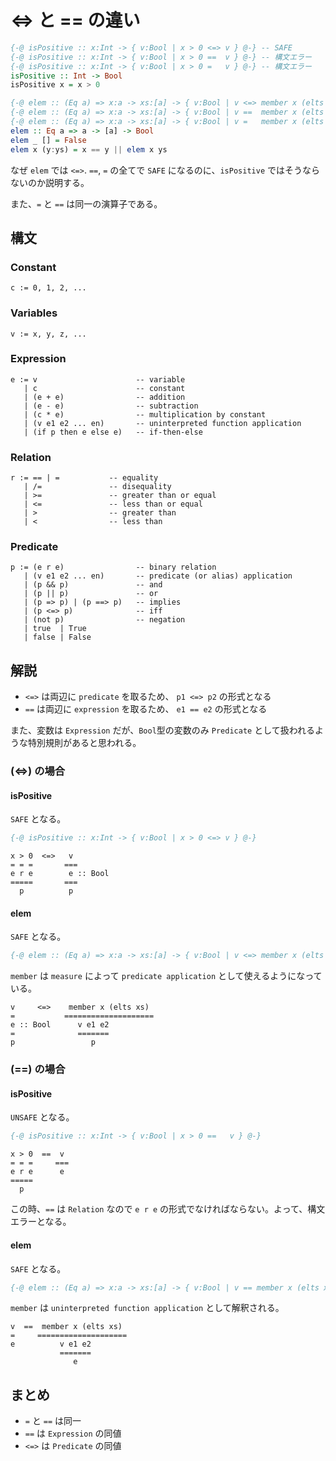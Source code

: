 # <=> と == の違い

```haskell
{-@ isPositive :: x:Int -> { v:Bool | x > 0 <=> v } @-} -- SAFE
{-@ isPositive :: x:Int -> { v:Bool | x > 0 ==  v } @-} -- 構文エラー
{-@ isPositive :: x:Int -> { v:Bool | x > 0 =   v } @-} -- 構文エラー
isPositive :: Int -> Bool
isPositive x = x > 0
```

```haskell
{-@ elem :: (Eq a) => x:a -> xs:[a] -> { v:Bool | v <=> member x (elts xs) } @-} -- SAFE
{-@ elem :: (Eq a) => x:a -> xs:[a] -> { v:Bool | v ==  member x (elts xs) } @-} -- SAFE
{-@ elem :: (Eq a) => x:a -> xs:[a] -> { v:Bool | v =   member x (elts xs) } @-} -- SAFE
elem :: Eq a => a -> [a] -> Bool
elem _ [] = False
elem x (y:ys) = x == y || elem x ys
```

なぜ `elem` では `<=>`. `==`, `=` の全てで `SAFE` になるのに、`isPositive` ではそうならないのか説明する。

また、`=` と `==` は同一の演算子である。

## 構文

### Constant

```
c := 0, 1, 2, ...
```

### Variables

```
v := x, y, z, ...
```

### Expression

```
e := v                      -- variable
   | c                      -- constant
   | (e + e)                -- addition
   | (e - e)                -- subtraction
   | (c * e)                -- multiplication by constant
   | (v e1 e2 ... en)       -- uninterpreted function application
   | (if p then e else e)   -- if-then-else
```

### Relation

```
r := == | =           -- equality
   | /=               -- disequality
   | >=               -- greater than or equal
   | <=               -- less than or equal
   | >                -- greater than
   | <                -- less than
```

### Predicate

```
p := (e r e)                -- binary relation
   | (v e1 e2 ... en)       -- predicate (or alias) application
   | (p && p)               -- and
   | (p || p)               -- or
   | (p => p) | (p ==> p)   -- implies
   | (p <=> p)              -- iff
   | (not p)                -- negation
   | true  | True
   | false | False
```

## 解説

- `<=>` は両辺に `predicate` を取るため、 `p1 <=> p2` の形式となる
- `==` は両辺に `expression` を取るため、 `e1 == e2` の形式となる

また、変数は `Expression` だが、`Bool`型の変数のみ `Predicate` として扱われるような特別規則があると思われる。

### (<=>) の場合

#### isPositive

`SAFE` となる。

```haskell
{-@ isPositive :: x:Int -> { v:Bool | x > 0 <=> v } @-}
```

```
x > 0  <=>   v
= = =       ===
e r e        e :: Bool
=====       ===
  p          p
```

#### elem

`SAFE` となる。

```haskell
{-@ elem :: (Eq a) => x:a -> xs:[a] -> { v:Bool | v <=> member x (elts xs) } @-}
```

`member` は `measure` によって `predicate application` として使えるようになっている。

```
v     <=>    member x (elts xs)
=           ====================
e :: Bool      v e1 e2
=              =======
p                 p
```

### (==) の場合

#### isPositive

`UNSAFE` となる。

```haskell
{-@ isPositive :: x:Int -> { v:Bool | x > 0 ==   v } @-}
```

```
x > 0  ==  v
= = =     ===
e r e      e
=====
  p
```

この時、`==` は `Relation` なので `e r e` の形式でなければならない。よって、構文エラーとなる。

#### elem

`SAFE` となる。

```haskell
{-@ elem :: (Eq a) => x:a -> xs:[a] -> { v:Bool | v == member x (elts xs) } @-}
```

`member` は `uninterpreted function application` として解釈される。

```
v  ==  member x (elts xs)
=     ====================
e          v e1 e2
           =======
              e
```

## まとめ

- `=` と `==` は同一
- `==` は `Expression` の同値
- `<=>` は `Predicate` の同値
